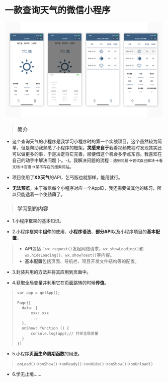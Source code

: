 # 一款查询天气的微信小程序
![avatar](docs/images/public_1.png)
> ### 简介

* 这个查询天气的小程序是我学习小程序时的第一个实战项目，这个虽然较为简单，但是帮助我熟悉了小程序的框架。**灵感来自于**我看视频教程时发现其实还可以做更多的事，于是决定将它完善，顺便借这个机会多学点东西。我喜欢在自己的动手中解决问题 (-。-)。我解决问题的流程：``遇到问题``->``尝试自己解决``->``看文档``->``百度``->``某不存在的搜索网站``。

* 项目使用了**XX天气**的API，乞丐版也就那样，能用就行。

* **无法预览**，由于微信每个小程序对应一个AppID，我还需要做其他的练习，所以只能逮着一个使劲薅了。

> ### 学习到的内容

* 1.小程序框架的基本知识。

* 2.小程序框架中**组件**的使用、**小程序语法**、**部分API**以及小程序项目的**基本配置**。
> * **API**包括：``wx.request()``发起网络请求，``wx.showLoading()``和``wx.hideLoading()``，``wx.showToast()``等内容。
> * **基本配置**包括页面、导航栏、项目开发文件结构等的配置。

* 3.封装共用的方法并将其应用到页面中。

* 4.获取全局变量并利用它在页面跳转的时候**传值**。
> ```
> var app = getApp();
> 
> Page({
> 	data: {
> 		xxx: xxx
> 		...
> 	},
> 	onShow: function () {
> 		console.log(app);// 打印全局变量
> 	}
> })
> ```

* 5.小程序**页面生命周期函数**的用法。
> ``onLoad()``->``onShow()``->``onReady()``->``onHide()``->``onShow()``->``onUnload()``

* 6.学无止境......
